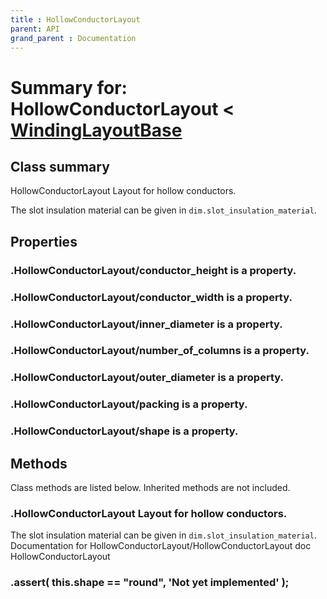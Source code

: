 ```yaml
---
title : HollowConductorLayout
parent: API
grand_parent : Documentation
---
```

# Summary for: **HollowConductorLayout**  < [WindingLayoutBase](WindingLayoutBase.html)

## Class summary

HollowConductorLayout  Layout for hollow conductors.

The slot insulation material can be given in
`dim.slot_insulation_material`.

## Properties

### .HollowConductorLayout/**conductor_height** is a property.

### .HollowConductorLayout/**conductor_width** is a property.

### .HollowConductorLayout/**inner_diameter** is a property.

### .HollowConductorLayout/**number_of_columns** is a property.

### .HollowConductorLayout/**outer_diameter** is a property.

### .HollowConductorLayout/**packing** is a property.

### .HollowConductorLayout/**shape** is a property.


## Methods

Class methods are listed below. Inherited methods are not included.

### .**HollowConductorLayout**  Layout for hollow conductors.

The slot insulation material can be given in
`dim.slot_insulation_material`.
Documentation for HollowConductorLayout/HollowConductorLayout
doc HollowConductorLayout

### .assert( this.shape == "round", 'Not yet implemented' );


